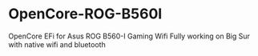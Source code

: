 # OpenCore-ROG-B560I
OpenCore EFi for Asus ROG B560-I Gaming Wifi
Fully working on Big Sur with native wifi and bluetooth

